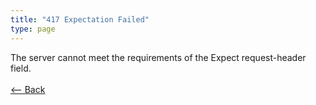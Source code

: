 ```yaml
---
title: "417 Expectation Failed"
type: page
---
```

The server cannot meet the requirements of the Expect request-header field.<br /><br />[<-- Back](../../)